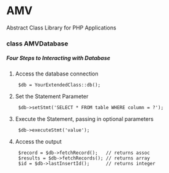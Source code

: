 # AMV
Abstract Class Library for PHP Applications

### class AMVDatabase ###

##### Four Steps to Interacting with Database #####

1. Access the database connection

        $db = YourExtendedClass::db();
    
2. Set the Statement Parameter

        $db->setStmt('SELECT * FROM table WHERE column = ?');
    
3. Execute the Statement, passing in optional parameters

        $db->executeStmt('value');
    
4. Access the output

        $record = $db->fetchRecord();   // returns assoc
        $results = $db->fetchRecords(); // returns array
        $id = $db->lastInsertId();      // returns integer